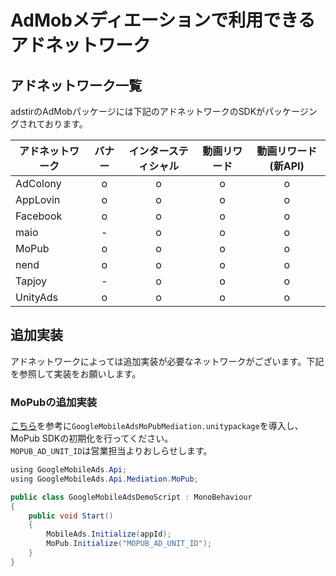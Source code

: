 # AdMobメディエーションで利用できるアドネットワーク

## アドネットワーク一覧
adstirのAdMobパッケージには下記のアドネットワークのSDKがパッケージングされております。

アドネットワーク|バナー|インタースティシャル|動画リワード|動画リワード(新API)
---|:-:|:-:|:-:|:-:
AdColony| o | o | o | o 
AppLovin| o | o | o | o 
Facebook| o | o | o | o 
maio    | - | o | o | o 
MoPub   | o | o | o | o 
nend    | o | o | o | o 
Tapjoy  | - | o | o | o 
UnityAds| o | o | o | o 

## 追加実装

アドネットワークによっては追加実装が必要なネットワークがございます。下記を参照して実装をお願いします。

### MoPubの追加実装


[こちら](https://developers.google.com/admob/unity/mediation/mopub?hl=ja#step_3_import_the_mopub_sdk_and_adapter)を参考に`GoogleMobileAdsMoPubMediation.unitypackage`を導入し、MoPub SDKの初期化を行ってください。  
`MOPUB_AD_UNIT_ID`は営業担当よりおしらせします。  

```java hl_lines="1 4 5 6 7 8 10 11"
using GoogleMobileAds.Api;
using GoogleMobileAds.Api.Mediation.MoPub;

public class GoogleMobileAdsDemoScript : MonoBehaviour
{
    public void Start()
    {
        MobileAds.Initialize(appId);
        MoPub.Initialize("MOPUB_AD_UNIT_ID");
    }
}
```
